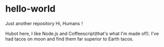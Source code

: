 # hello-world
Just another repository
Hi, Humans！

Hubot here, I like Node.js and Coffeescript(that's what I'm made of!).
I've had tacos on moon and find them far superior to Earth tacos. 
